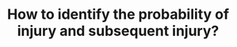 ---
id: question-021
title: How to identify the probability of injury and subsequent injury?
theme: sports medicine
theme-sub-category: injury and rehabilitation
application: injury risk mitigation and modelling
task-solver-1: analyse injury and rehabilitation patterns
data-question-type: predictive
categorical-ordinal: categorical_ordinal
continuous-count: continuous_count
time-series-longitudinal: time-series_longitudinal
data-method-1: Bayesian survival model
data-method-2: self-exciting model
data-method-3: classification
data-expertise-required-1: Bayesian survival model
data-expertise-required-2: self-exciting model
data-expertise-required-3: classification
expert-1: Paul Wu
expert-2: Richi Nayak
reference: https://journals.sagepub.com/doi/10.1177/0363546519852622
reference-2: https://journals.sagepub.com/doi/10.1177/0363546519852622
reference-3: https://journals.humankinetics.com/view/journals/ijspp/13/9/article-p1130.xml
---